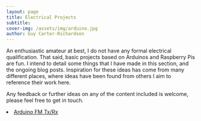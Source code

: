 ```yaml
---
layout: page
title: Electrical Projects
subtitle: 
cover-img: /assets/img/arduino.jpg
author: Guy Carter-Richardson
---
```


An enthusiastic amateur at best, I do not have any formal electrical qualification. That said, basic projects based on Arduinos and Raspberry Pis are fun. I intend to detail some things that I have made in this section, and the ongoing blog posts. Inspiration for these ideas has come from many different places, where ideas have been found from others I aim to reference their work here. 

Any feedback or further ideas on any of the content included is welcome, please feel free to get in touch. 

<li><a href="/2025-06-19-ArduinoFMTxRx">Arduino FM Tx/Rx</a></li>
